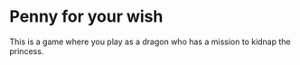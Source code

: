 # Penny for your wish

This is a game where you play as a dragon who has a mission to kidnap the princess.
